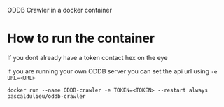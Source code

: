 ODDB Crawler in a docker container

# How to run the container
If you dont already have a token contact hex on the eye

if you are running your own ODDB server you can set the api url using  `-e URL=<URL>` 

```
docker run --name ODDB-crawler -e TOKEN=<TOKEN> --restart always pascaldulieu/oddb-crawler
```
